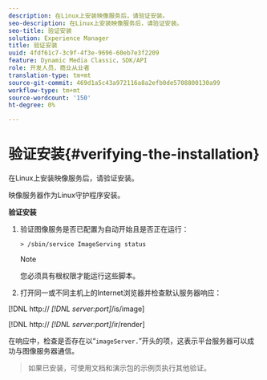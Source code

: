 ```yaml
---
description: 在Linux上安装映像服务后，请验证安装。
seo-description: 在Linux上安装映像服务后，请验证安装。
seo-title: 验证安装
solution: Experience Manager
title: 验证安装
uuid: 4fdf61c7-3c9f-4f3e-9696-60eb7e3f2209
feature: Dynamic Media Classic，SDK/API
role: 开发人员，商业从业者
translation-type: tm+mt
source-git-commit: 469d1a5c43a972116a8a2efb0de5708800130a99
workflow-type: tm+mt
source-wordcount: '150'
ht-degree: 0%

---
```



# 验证安装{#verifying-the-installation}

在Linux上安装映像服务后，请验证安装。

映像服务器作为Linux守护程序安装。

**验证安装**

1. 验证图像服务是否已配置为自动开始且是否正在运行：

   `> /sbin/service ImageServing status`

   >[!NOTE]
   >
   >您必须具有根权限才能运行这些脚本。

1. 打开同一或不同主机上的Internet浏览器并检查默认服务器响应：

[!DNL http:// *[!DNL server:port]*/is/image]

[!DNL http:// *[!DNL server:port]*/ir/render]

在响应中，检查是否存在以“`imageServer.`”开头的项，这表示平台服务器可以成功与图像服务器通信。
>如果已安装，可使用文档和演示包的示例页执行其他验证。

